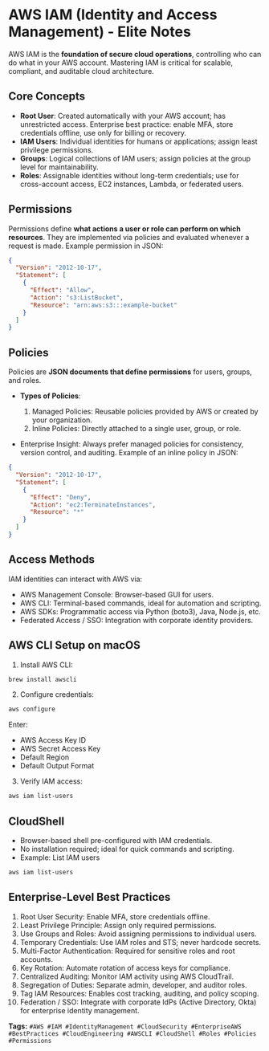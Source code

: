 # AWS IAM (Identity and Access Management) - Elite Notes

AWS IAM is the **foundation of secure cloud operations**, controlling who can do what in your AWS account. Mastering IAM is critical for scalable, compliant, and auditable cloud architecture.

## Core Concepts

- **Root User**: Created automatically with your AWS account; has unrestricted access. Enterprise best practice: enable MFA, store credentials offline, use only for billing or recovery.
- **IAM Users**: Individual identities for humans or applications; assign least privilege permissions.
- **Groups**: Logical collections of IAM users; assign policies at the group level for maintainability.
- **Roles**: Assignable identities without long-term credentials; use for cross-account access, EC2 instances, Lambda, or federated users.

## Permissions

Permissions define **what actions a user or role can perform on which resources**. They are implemented via policies and evaluated whenever a request is made.
Example permission in JSON:

```json
{
  "Version": "2012-10-17",
  "Statement": [
    {
      "Effect": "Allow",
      "Action": "s3:ListBucket",
      "Resource": "arn:aws:s3:::example-bucket"
    }
  ]
}
```

## Policies

Policies are **JSON documents that define permissions** for users, groups, and roles.

- **Types of Policies**:

  1. Managed Policies: Reusable policies provided by AWS or created by your organization.
  2. Inline Policies: Directly attached to a single user, group, or role.

- Enterprise Insight: Always prefer managed policies for consistency, version control, and auditing.
  Example of an inline policy in JSON:

```json
{
  "Version": "2012-10-17",
  "Statement": [
    {
      "Effect": "Deny",
      "Action": "ec2:TerminateInstances",
      "Resource": "*"
    }
  ]
}
```

## Access Methods

IAM identities can interact with AWS via:

- AWS Management Console: Browser-based GUI for users.
- AWS CLI: Terminal-based commands, ideal for automation and scripting.
- AWS SDKs: Programmatic access via Python (boto3), Java, Node.js, etc.
- Federated Access / SSO: Integration with corporate identity providers.

## AWS CLI Setup on macOS

1. Install AWS CLI:

```bash
brew install awscli
```

2. Configure credentials:

```bash
aws configure
```

Enter:

- AWS Access Key ID
- AWS Secret Access Key
- Default Region
- Default Output Format

3. Verify IAM access:

```bash
aws iam list-users
```

## CloudShell

- Browser-based shell pre-configured with IAM credentials.
- No installation required; ideal for quick commands and scripting.
- Example: List IAM users

```bash
aws iam list-users
```

## Enterprise-Level Best Practices

1. Root User Security: Enable MFA, store credentials offline.
2. Least Privilege Principle: Assign only required permissions.
3. Use Groups and Roles: Avoid assigning permissions to individual users.
4. Temporary Credentials: Use IAM roles and STS; never hardcode secrets.
5. Multi-Factor Authentication: Required for sensitive roles and root accounts.
6. Key Rotation: Automate rotation of access keys for compliance.
7. Centralized Auditing: Monitor IAM activity using AWS CloudTrail.
8. Segregation of Duties: Separate admin, developer, and auditor roles.
9. Tag IAM Resources: Enables cost tracking, auditing, and policy scoping.
10. Federation / SSO: Integrate with corporate IdPs (Active Directory, Okta) for enterprise identity management.

**Tags:** `#AWS #IAM #IdentityManagement #CloudSecurity #EnterpriseAWS #BestPractices #CloudEngineering #AWSCLI #CloudShell #Roles #Policies #Permissions`
